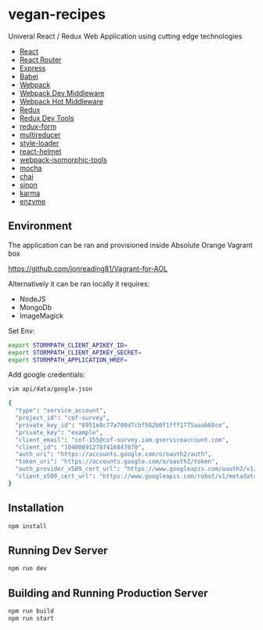 # vegan-recipes

Univeral React / Redux Web Application using cutting edge technologies

* [React](https://github.com/facebook/react)
* [React Router](https://github.com/rackt/react-router)
* [Express](http://expressjs.com)
* [Babel](http://babeljs.io)
* [Webpack](http://webpack.github.io)
* [Webpack Dev Middleware](http://webpack.github.io/docs/webpack-dev-middleware.html)
* [Webpack Hot Middleware](https://github.com/glenjamin/webpack-hot-middleware)
* [Redux](https://github.com/rackt/redux)
* [Redux Dev Tools](https://github.com/gaearon/redux-devtools)
* [redux-form](https://github.com/erikras/redux-form) 
* [multireducer](https://github.com/erikras/multireducer) 
* [style-loader](https://github.com/webpack/style-loader)
* [react-helmet](https://github.com/nfl/react-helmet) 
* [webpack-isomorphic-tools](https://github.com/halt-hammerzeit/webpack-isomorphic-tools)
* [mocha](https://mochajs.org/) 
* [chai](http://chaijs.com/) 
* [sinon](http://sinonjs.org/) 
* [karma](https://karma-runner.github.io/) 
* [enzyme](https://github.com/airbnb/enzyme) 


## Environment

The application can be ran and provisioned inside Absolute Orange Vagrant box

https://github.com/jonreading81/Vagrant-for-AOL

Alternatively it can be ran locally it requires:

* NodeJS
* MongoDb
* ImageMagick

Set Env: 

```bash
export STORMPATH_CLIENT_APIKEY_ID=
export STORMPATH_CLIENT_APIKEY_SECRET=
export STORMPATH_APPLICATION_HREF=
```

Add google credentials: 

```bash
vim api/data/google.json

{
  "type": "service_account",
  "project_id": "cof-survey",
  "private_key_id": "6951e8c77a700d7cbf582b0f1fff1775aaab68ce",
  "private_key": "example",
  "client_email": "cof-155@cof-survey.iam.gserviceaccount.com",
  "client_id": "104008912787416847870",
  "auth_uri": "https://accounts.google.com/o/oauth2/auth",
  "token_uri": "https://accounts.google.com/o/oauth2/token",
  "auth_provider_x509_cert_url": "https://www.googleapis.com/oauth2/v1/certs",
  "client_x509_cert_url": "https://www.googleapis.com/robot/v1/metadata/x509/cof-155%40cof-survey.iam.gserviceaccount.com"
}

```

## Installation

```bash
npm install
```

## Running Dev Server

```bash
npm run dev
```

## Building and Running Production Server

```bash
npm run build
npm run start
